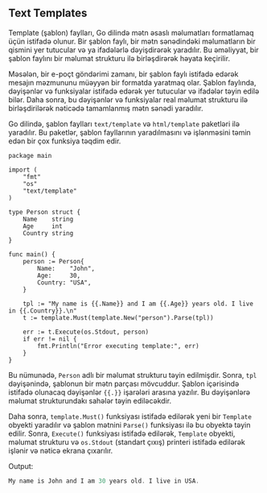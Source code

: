 ## Text Templates

Template (şablon) faylları, Go dilində mətn əsaslı məlumatları formatlamaq üçün istifadə olunur. Bir şablon faylı, bir mətn sənədindəki məlumatların bir qismini yer tutucular və ya ifadələrlə dəyişdirərək yaradılır. Bu əməliyyat, bir şablon faylını bir məlumat strukturu ilə birləşdirərək həyata keçirilir.

Məsələn, bir e-poçt göndərimi zamanı, bir şablon faylı istifadə edərək mesajın məzmununu müəyyən bir formatda yaratmaq olar. Şablon faylında, dəyişənlər və funksiyalar istifadə edərək yer tutucular və ifadələr təyin edilə bilər. Daha sonra, bu dəyişənlər və funksiyalar real məlumat strukturu ilə birləşdirilərək nəticədə tamamlanmış mətn sənədi yaradılır.

Go dilində, şablon faylları `text/template` və `html/template` paketləri ilə yaradılır. Bu paketlər, şablon fayllarının yaradılmasını və işlənməsini təmin edən bir çox funksiya təqdim edir.

```golang
package main

import (
    "fmt"
    "os"
    "text/template"
)

type Person struct {
    Name    string
    Age     int
    Country string
}

func main() {
    person := Person{
        Name:    "John",
        Age:     30,
        Country: "USA",
    }

    tpl := "My name is {{.Name}} and I am {{.Age}} years old. I live in {{.Country}}.\n"
    t := template.Must(template.New("person").Parse(tpl))

    err := t.Execute(os.Stdout, person)
    if err != nil {
        fmt.Println("Error executing template:", err)
    }
}
```

Bu nümunədə, `Person` adlı bir məlumat strukturu təyin edilmişdir. Sonra, `tpl` dəyişənində, şablonun bir mətn parçası mövcuddur. Şablon içərisində istifadə olunacaq dəyişənlər `{{.}}` işarələri arasına yazılır. Bu dəyişənlərə məlumat strukturundakı sahələr təyin ediləcəkdir.

Daha sonra, `template.Must()` funksiyası istifadə edilərək yeni bir `Template` obyekti yaradılır və şablon mətnini `Parse()` funksiyası ilə bu obyektə təyin edilir. Sonra, `Execute()` funksiyası istifadə edilərək, `Template` obyekti, məlumat strukturu və `os.Stdout` (standart çıxış) printeri istifadə edilərək işlənir və nəticə ekrana çıxarılır.

Output:

```go
My name is John and I am 30 years old. I live in USA.
```

